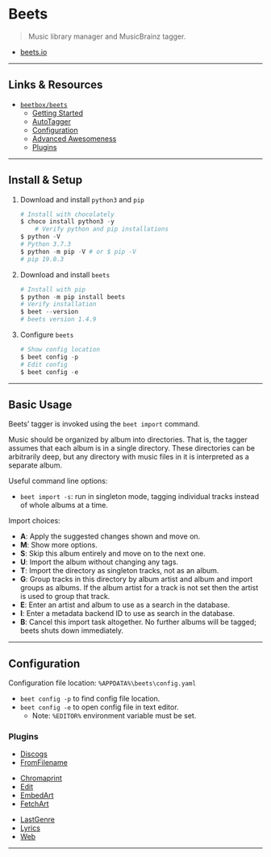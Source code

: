 
# Beets

> Music library manager and MusicBrainz tagger.

- [beets.io](http://beets.io/)

---

## Links & Resources

- [`beetbox/beets`](https://github.com/beetbox/beets)
  - [Getting Started](https://beets.readthedocs.io/en/stable/guides/main.html)
  - [AutoTagger](https://beets.readthedocs.io/en/stable/guides/tagger.html)
  - [Configuration](https://beets.readthedocs.io/en/stable/reference/config.html)
  - [Advanced Awesomeness](https://beets.readthedocs.io/en/stable/guides/advanced.html)
  - [Plugins](https://beets.readthedocs.io/en/stable/plugins/index.html)

---

## Install & Setup

1. Download and install `python3` and `pip`

    ```powershell
    # Install with chocolately
    $ choco install python3 -y
        # Verify python and pip installations
    $ python -V
    # Python 3.7.3
    $ python -m pip -V # or $ pip -V
    # pip 19.0.3
    ```

2. Download and install `beets`

    ```powershell
    # Install with pip
    $ python -m pip install beets
    # Verify installation
    $ beet --version
    # beets version 1.4.9
    ```

3. Configure `beets`

    ```powershell
    # Show config location
    $ beet config -p
    # Edit config
    $ beet config -e
    ```

---

## Basic Usage

Beets’ tagger is invoked using the `beet import` command.

Music should be organized by album into directories. That is, the tagger assumes that each album is in a single directory. These directories can be arbitrarily deep, but any directory with music files in it is interpreted as a separate album.

Useful command line options:

- `beet import -s`: run in singleton mode, tagging individual tracks instead of whole albums at a time.

Import choices:

- **A**: Apply the suggested changes shown and move on.
- **M**: Show more options.
- **S**: Skip this album entirely and move on to the next one.
- **U**: Import the album without changing any tags.
- **T**: Import the directory as singleton tracks, not as an album.
- **G**: Group tracks in this directory by album artist and album and import groups as albums. If the album artist for a track is not set then the artist is used to group that track.
- **E**: Enter an artist and album to use as a search in the database.
- **I**: Enter a metadata backend ID to use as search in the database.
- **B**: Cancel this import task altogether. No further albums will be tagged; beets shuts down immediately.

---

## Configuration

Configuration file location: `%APPDATA%\beets\config.yaml`

- `beet config -p` to find config file location.
- `beet config -e` to open config file in text editor.
  - Note: `%EDITOR%` environment variable must be set.

### Plugins

- [Discogs](https://beets.readthedocs.io/en/stable/plugins/discogs.html)
- [FromFilename](https://beets.readthedocs.io/en/stable/plugins/fromfilename.html)

[]()

- [Chromaprint](https://beets.readthedocs.io/en/stable/plugins/chroma.html)
- [Edit](https://beets.readthedocs.io/en/stable/plugins/edit.html)
- [EmbedArt](https://beets.readthedocs.io/en/stable/plugins/embedart.html)
- [FetchArt](https://beets.readthedocs.io/en/stable/plugins/fetchart.html)

[]()

- [LastGenre](https://beets.readthedocs.io/en/stable/plugins/lastgenre.html)
- [Lyrics](https://beets.readthedocs.io/en/stable/plugins/lyrics.html)
- [Web](https://beets.readthedocs.io/en/stable/plugins/web.html)

---
